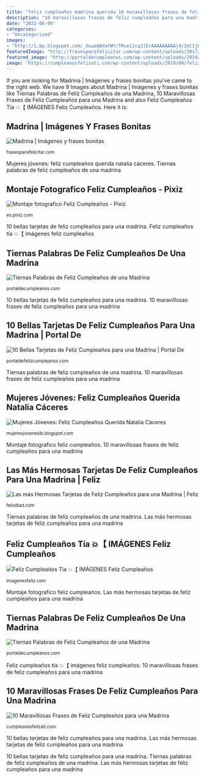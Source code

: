 ```yaml
---
title: "feliz cumpleaños madrina querida 10 maravillosas frases de feliz cumpleaños para una madrina"
description: "10 maravillosas frases de feliz cumpleaños para una madrina"
date: "2022-06-06"
categories:
- "Uncategorized"
images:
- "http://1.bp.blogspot.com/_UuuaABdatWY/TRvei1cqJJI/AAAAAAAAAj4/1UC1jNeaL3I/s1600/feliz+cumpleanos.gif"
featuredImage: "http://frasesparafelicitar.com/wp-content/uploads/2017/04/Tarjetas-Nuevas-Para-Mi-madrina-En-Su-Cumpleaños-326x245.jpg"
featured_image: "http://portaldecumpleanos.com/wp-content/uploads/2019/10/Bella-madrina.jpg"
image: "https://cumpleanosfelizati.com/wp-content/uploads/2019/09/feliz-cumpleaños-bella-madrina-320x445.jpg"
---
```


If you are looking for Madrina | Imágenes y frases bonitas you've came to the right web. We have 9 Images about Madrina | Imágenes y frases bonitas like Tiernas Palabras de Feliz Cumpleaños de una Madrina, 10 Maravillosas Frases de Feliz Cumpleaños para una Madrina and also Feliz Cumpleaños Tía 💥【 IMÁGENES Feliz Cumpleaños. Here it is:

## Madrina | Imágenes Y Frases Bonitas

![Madrina | Imágenes y frases bonitas](http://frasesparafelicitar.com/wp-content/uploads/2017/04/Tarjetas-Nuevas-Para-Mi-madrina-En-Su-Cumpleaños-326x245.jpg "Montaje fotografico feliz cumpleaños")

<small>frasesparafelicitar.com</small>

Mujeres jóvenes: feliz cumpleaños querida natalia cáceres. Tiernas palabras de feliz cumpleaños de una madrina

## Montaje Fotografico Feliz Cumpleaños - Pixiz

![Montaje fotografico Feliz Cumpleaños - Pixiz](https://data.pixiz.com/output/user/frame/preview/api/big/2/2/5/7/2137522_540f2.jpg "Tiernas palabras de feliz cumpleaños de una madrina")

<small>es.pixiz.com</small>

10 bellas tarjetas de feliz cumpleaños para una madrina. Feliz cumpleaños tía 💥【 imágenes feliz cumpleaños

## Tiernas Palabras De Feliz Cumpleaños De Una Madrina

![Tiernas Palabras de Feliz Cumpleaños de una Madrina](http://portaldecumpleanos.com/wp-content/uploads/2019/10/Bendiciones-madrina.jpg "Tiernas palabras de feliz cumpleaños de una madrina")

<small>portaldecumpleanos.com</small>

10 bellas tarjetas de feliz cumpleaños para una madrina. 10 maravillosas frases de feliz cumpleaños para una madrina

## 10 Bellas Tarjetas De Feliz Cumpleaños Para Una Madrina | Portal De

![10 Bellas Tarjetas de Feliz Cumpleaños para una Madrina | Portal De](http://portaldefelizcumpleanos.com/wp-content/uploads/2019/02/Feliz-Cumpleaños-Apreciada-Madrina.jpg "Tiernas palabras de feliz cumpleaños de una madrina")

<small>portaldefelizcumpleanos.com</small>

Tiernas palabras de feliz cumpleaños de una madrina. 10 maravillosas frases de feliz cumpleaños para una madrina

## Mujeres Jóvenes: Feliz Cumpleaños Querida Natalia Cáceres

![Mujeres Jóvenes: Feliz Cumpleaños Querida Natalia Cáceres](http://1.bp.blogspot.com/_UuuaABdatWY/TRvei1cqJJI/AAAAAAAAAj4/1UC1jNeaL3I/s1600/feliz+cumpleanos.gif "Feliz cumpleaños tía 💥【 imágenes feliz cumpleaños")

<small>mujeresjoveneslb.blogspot.com</small>

Montaje fotografico feliz cumpleaños. 10 maravillosas frases de feliz cumpleaños para una madrina

## Las Más Hermosas Tarjetas De Feliz Cumpleaños Para Una Madrina | Feliz

![Las más Hermosas Tarjetas de Feliz Cumpleaños para una Madrina | Feliz](http://felizdiad.com/wp-content/uploads/2019/07/feliz-cumpleaños-madrina-trabajadora.jpg "Feliz cumpleaños tía 💥【 imágenes feliz cumpleaños")

<small>felizdiad.com</small>

Tiernas palabras de feliz cumpleaños de una madrina. Las más hermosas tarjetas de feliz cumpleaños para una madrina

## Feliz Cumpleaños Tía 💥【 IMÁGENES Feliz Cumpleaños

![Feliz Cumpleaños Tía 💥【 IMÁGENES Feliz Cumpleaños](http://4.bp.blogspot.com/-t_b9w6LSjs8/WlaKsAPTE7I/AAAAAAABseE/wI3PhkF0sSw8PoFnxbpuOlGnuwVEtkePgCK4BGAYYCw/s1600/feliz-cumpleanos-tia-especial.jpg "Tiernas palabras de feliz cumpleaños de una madrina")

<small>imagenesfeliz.com</small>

Montaje fotografico feliz cumpleaños. Las más hermosas tarjetas de feliz cumpleaños para una madrina

## Tiernas Palabras De Feliz Cumpleaños De Una Madrina

![Tiernas Palabras de Feliz Cumpleaños de una Madrina](http://portaldecumpleanos.com/wp-content/uploads/2019/10/Bella-madrina.jpg "Tiernas palabras de feliz cumpleaños de una madrina")

<small>portaldecumpleanos.com</small>

Feliz cumpleaños tía 💥【 imágenes feliz cumpleaños. 10 maravillosas frases de feliz cumpleaños para una madrina

## 10 Maravillosas Frases De Feliz Cumpleaños Para Una Madrina

![10 Maravillosas Frases de Feliz Cumpleaños para una Madrina](https://cumpleanosfelizati.com/wp-content/uploads/2019/09/feliz-cumpleaños-bella-madrina-320x445.jpg "Las más hermosas tarjetas de feliz cumpleaños para una madrina")

<small>cumpleanosfelizati.com</small>

10 bellas tarjetas de feliz cumpleaños para una madrina. Las más hermosas tarjetas de feliz cumpleaños para una madrina

10 bellas tarjetas de feliz cumpleaños para una madrina. Tiernas palabras de feliz cumpleaños de una madrina. Las más hermosas tarjetas de feliz cumpleaños para una madrina
